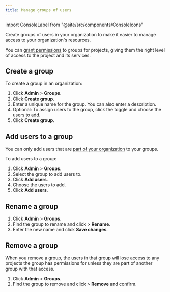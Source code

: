 ```yaml
---
title: Manage groups of users
---
```


import ConsoleLabel from "@site/src/components/ConsoleIcons"

Create groups of users in your organization to make it easier to manage access to your organization's resources.

You can [grant permissions](/docs/platform/howto/manage-permissions) to groups
for projects, giving them the right level of access to the project and its services.

## Create a group

To create a group in an organization:

1.  Click **Admin** > **Groups**.
1.  Click **Create group**.
1.  Enter a unique name for the group. You can also enter a description.
1.  Optional: To assign users to the group, click the toggle and choose
    the users to add.
1.  Click **Create group**.

## Add users to a group

You can only add users that are
[part of your organization](/docs/platform/howto/manage-org-users) to your groups.

To add users to a group:

1.  Click **Admin** > **Groups**.
1.  Select the group to add users to.
1.  Click **Add users**.
1.  Choose the users to add.
1.  Click **Add users**.

## Rename a group

1.  Click **Admin** > **Groups**.
1.  Find the group to rename and
    click <ConsoleLabel name="actions"/> > **Rename**.
1.  Enter the new name and click **Save changes**.

## Remove a group

When you remove a group, the users in that group will lose access to any
projects the group has permissions for unless they are part of another
group with that access.

1.  Click **Admin** > **Groups**.
1.  Find the group to remove and
    click <ConsoleLabel name="actions"/> > **Remove** and confirm.
